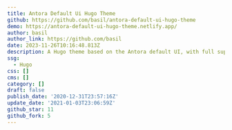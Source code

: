 ```yaml
---
title: Antora Default Ui Hugo Theme
github: https://github.com/basil/antora-default-ui-hugo-theme
demo: https://antora-default-ui-hugo-theme.netlify.app/
author: basil
author_link: https://github.com/basil
date: 2023-11-26T10:16:48.813Z
description: A Hugo theme based on the Antora default UI, with full support for Asciidoctor
ssg:
  - Hugo
css: []
cms: []
category: []
draft: false
publish_date: '2020-12-31T23:57:16Z'
update_date: '2021-01-03T23:06:59Z'
github_star: 11
github_fork: 5
---
```

